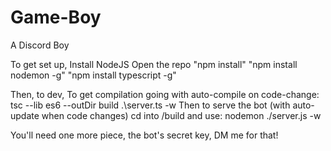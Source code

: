 # Game-Boy
A Discord Boy

To get set up,
Install NodeJS
Open the repo
"npm install"
"npm install nodemon -g"
"npm install typescript -g"

Then, to dev,
To get compilation going with auto-compile on code-change: tsc --lib es6 --outDir build .\server.ts -w
Then to serve the bot (with auto-update when code changes) cd into /build and use: nodemon ./server.js -w

You'll need one more piece, the bot's secret key, DM me for that!
